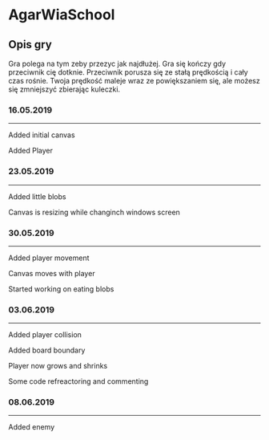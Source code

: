 # AgarWiaSchool
<h2>Opis  gry</h2>
<p> Gra polega na tym zeby przezyc jak najdłużej. Gra się kończy gdy przeciwnik cię dotknie. Przeciwnik porusza się ze stałą prędkością i cały czas rośnie.
Twoja prędkość maleje wraz ze powiększaniem się, ale możesz się zmniejszyć zbierając kuleczki.</p>
<h3> 16.05.2019 </h3>
<hr>
<p> Added initial canvas </p>
<p> Added Player </p>
<h3> 23.05.2019 </h3>
<hr>
<p> Added little blobs </p>
<p> Canvas is resizing while changinch windows screen </p>
<h3>30.05.2019</h3>
<hr>
<p>	Added player movement</p>
<p>	Canvas moves with player</p>
<p>	Started working on eating blobs</p>
<h3>03.06.2019</h3>
<hr>
<p>	Added player collision </p>
<p>	Added board boundary </p>
<p>	Player now grows and shrinks </p>
<p>	Some code refreactoring and commenting </p>
<h3>08.06.2019</h3>
<hr>
<p>	Added enemy	</p>

